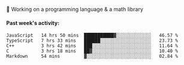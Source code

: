 
:large_blue_circle: Working on a programming language & a math library

#### Past week's activity:
<!--START_SECTION:waka-->
```text
JavaScript   14 hrs 50 mins  ███████████▓░░░░░░░░░░░░░   46.57 % 
TypeScript   7 hrs 33 mins   ██████░░░░░░░░░░░░░░░░░░░   23.73 % 
C++          3 hrs 42 mins   ███░░░░░░░░░░░░░░░░░░░░░░   11.64 % 
C            3 hrs 18 mins   ██▓░░░░░░░░░░░░░░░░░░░░░░   10.40 % 
Markdown     54 mins         ▓░░░░░░░░░░░░░░░░░░░░░░░░   02.84 % 
```
<!--END_SECTION:waka-->

